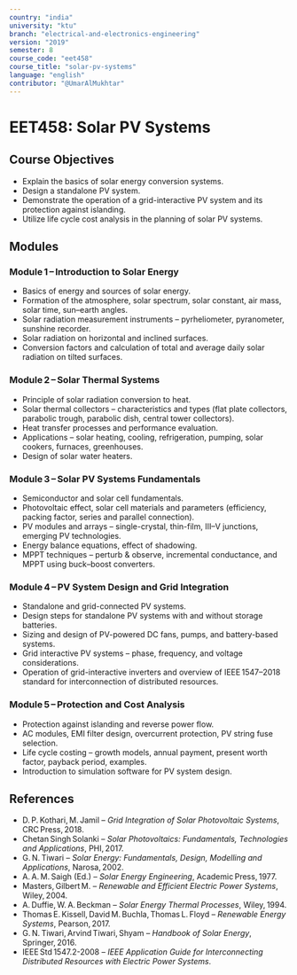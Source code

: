 ```yaml
---
country: "india"
university: "ktu"
branch: "electrical-and-electronics-engineering"
version: "2019"
semester: 8
course_code: "eet458"
course_title: "solar-pv-systems"
language: "english"
contributor: "@UmarAlMukhtar"
---
```


# EET458: Solar PV Systems  

## Course Objectives  
- Explain the basics of solar energy conversion systems.  
- Design a standalone PV system.  
- Demonstrate the operation of a grid-interactive PV system and its protection against islanding.  
- Utilize life cycle cost analysis in the planning of solar PV systems.  

## Modules  

### Module 1 – Introduction to Solar Energy  
- Basics of energy and sources of solar energy.  
- Formation of the atmosphere, solar spectrum, solar constant, air mass, solar time, sun–earth angles.  
- Solar radiation measurement instruments – pyrheliometer, pyranometer, sunshine recorder.  
- Solar radiation on horizontal and inclined surfaces.  
- Conversion factors and calculation of total and average daily solar radiation on tilted surfaces.  

### Module 2 – Solar Thermal Systems  
- Principle of solar radiation conversion to heat.  
- Solar thermal collectors – characteristics and types (flat plate collectors, parabolic trough, parabolic dish, central tower collectors).  
- Heat transfer processes and performance evaluation.  
- Applications – solar heating, cooling, refrigeration, pumping, solar cookers, furnaces, greenhouses.  
- Design of solar water heaters.  

### Module 3 – Solar PV Systems Fundamentals  
- Semiconductor and solar cell fundamentals.  
- Photovoltaic effect, solar cell materials and parameters (efficiency, packing factor, series and parallel connection).  
- PV modules and arrays – single-crystal, thin-film, III–V junctions, emerging PV technologies.  
- Energy balance equations, effect of shadowing.  
- MPPT techniques – perturb & observe, incremental conductance, and MPPT using buck–boost converters.  

### Module 4 – PV System Design and Grid Integration  
- Standalone and grid-connected PV systems.  
- Design steps for standalone PV systems with and without storage batteries.  
- Sizing and design of PV-powered DC fans, pumps, and battery-based systems.  
- Grid interactive PV systems – phase, frequency, and voltage considerations.  
- Operation of grid-interactive inverters and overview of IEEE 1547–2018 standard for interconnection of distributed resources.  

### Module 5 – Protection and Cost Analysis  
- Protection against islanding and reverse power flow.  
- AC modules, EMI filter design, overcurrent protection, PV string fuse selection.  
- Life cycle costing – growth models, annual payment, present worth factor, payback period, examples.  
- Introduction to simulation software for PV system design.  

## References  
- D. P. Kothari, M. Jamil – *Grid Integration of Solar Photovoltaic Systems*, CRC Press, 2018.  
- Chetan Singh Solanki – *Solar Photovoltaics: Fundamentals, Technologies and Applications*, PHI, 2017.  
- G. N. Tiwari – *Solar Energy: Fundamentals, Design, Modelling and Applications*, Narosa, 2002.  
- A. A. M. Saigh (Ed.) – *Solar Energy Engineering*, Academic Press, 1977.  
- Masters, Gilbert M. – *Renewable and Efficient Electric Power Systems*, Wiley, 2004.  
- A. Duffie, W. A. Beckman – *Solar Energy Thermal Processes*, Wiley, 1994.  
- Thomas E. Kissell, David M. Buchla, Thomas L. Floyd – *Renewable Energy Systems*, Pearson, 2017.  
- G. N. Tiwari, Arvind Tiwari, Shyam – *Handbook of Solar Energy*, Springer, 2016.  
- IEEE Std 1547.2-2008 – *IEEE Application Guide for Interconnecting Distributed Resources with Electric Power Systems*.  
